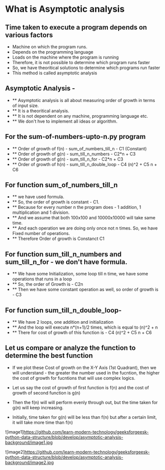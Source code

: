 
# What is Asymptotic analysis

## Time taken to execute a program depends on various factors
- Machine on which the program runs.
- Depends on the programming language
- Loads on the machine where the program is running
- Therefore, it is not possible to determine which program runs faster
- So, we have theoritical solutions to determine which programs run faster
- This method is called asymptotic analysis

## Asymptotic Analysis - 
- ** Asymptotic analysis is all about measuring order of growth in terms of input size.
- ** It is a theoritical analysis. 
- ** It is not dependent on any machine, programming language etc. 
- ** We don't hve to implement all ideas or algorithm.

 
## For the sum-of-numbers-upto-n.py program 
- ** Order of growth of f(n) - sum_of_numbers_till_n   - C1 (Constant)
- ** Order of growth of g(n) - sum_till_n_numbers      - C2*n + C3
- ** Order of growth of g(n) - sum_till_n_for          - C2*n + C3
- ** Order of growth of h(n) - sum_till_n_double_loop  - C4 (n)^2 + C5 n + C6

## For function sum_of_numbers_till_n 
- ** we have used formula.
- ** So, the order of growth is constant - C1.
- ** Because for every number n the program does - 1 addition, 1 multiplication and 1 division.
- ** And we assume that both 100x100 and 10000x10000 will take same time.
- ** And each operation we are doing only once not n times. So, we have Fixed number of operations.
- ** Therefore Order of growth is Constanct C1

## For function sum_till_n_numbers and  sum_till_n_for - we don't have formula.
- ** We have some Initialization, some loop till n time, we have some operations that runs in a loop
- ** So, the order of Growth is - C2n
- ** Then we have some constant operation as well, so order of growth is - C3
 
## For function sum_till_n_double_loop-
- ** We have 2 loops, one addition and initialization
- ** And the loop will execute n*(n+1)/2 times, which is equal to (n)^2 + n 
- ** There for cost of growth of this function is - C4 (n)^2 + C5 n + C6

## Let us compare or analyze the function to determine the best function
- If we plot these Cost of growth on the X-Y Axis (1st Quadrant), then we will understand - 
the greater the number used in the fucntion, the higher the cost of growth for fucntions that will use complex logics.

- Let us say the cost of growth of first function is f(n) and the cost of growth of second function is g(n)
- Then the f(n) will will perform evenly through out, but the time taken for g(n) will keep increasing. 
- Initially, time taken for g(n) will be less than f(n) but after a certain limit, it will take more time than f(n)

![image1]https://github.com/learn-modern-technology/geeksforgeesk-python-data-structure/blob/develop/asymptotic-analysis-background/image1.jpg

![image2]https://github.com/learn-modern-technology/geeksforgeesk-python-data-structure/blob/develop/asymptotic-analysis-background/image2.jpg

